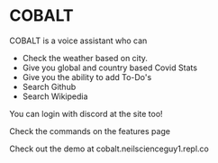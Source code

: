 # COBALT

COBALT is a voice assistant who can

- Check the weather based on city. 
- Give you global and country based Covid Stats
- Give you the ability to add To-Do's
- Search Github
- Search Wikipedia

You can login with discord at the site too!

Check the commands on the features page

Check out the demo at cobalt.neilscienceguy1.repl.co
